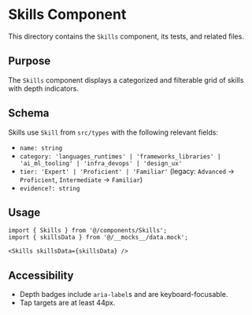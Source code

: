 # Skills Component

This directory contains the `Skills` component, its tests, and related files.

## Purpose

The `Skills` component displays a categorized and filterable grid of skills with depth indicators.

## Schema

Skills use `Skill` from `src/types` with the following relevant fields:

- `name: string`
- `category: 'languages_runtimes' | 'frameworks_libraries' | 'ai_ml_tooling' | 'infra_devops' | 'design_ux'`
- `tier: 'Expert' | 'Proficient' | 'Familiar'` (legacy: `Advanced` -> `Proficient`, `Intermediate` -> `Familiar`)
- `evidence?: string`

## Usage

```tsx
import { Skills } from '@/components/Skills';
import { skillsData } from '@/__mocks__/data.mock';

<Skills skillsData={skillsData} />
```

## Accessibility

- Depth badges include `aria-label`s and are keyboard-focusable.
- Tap targets are at least 44px.
